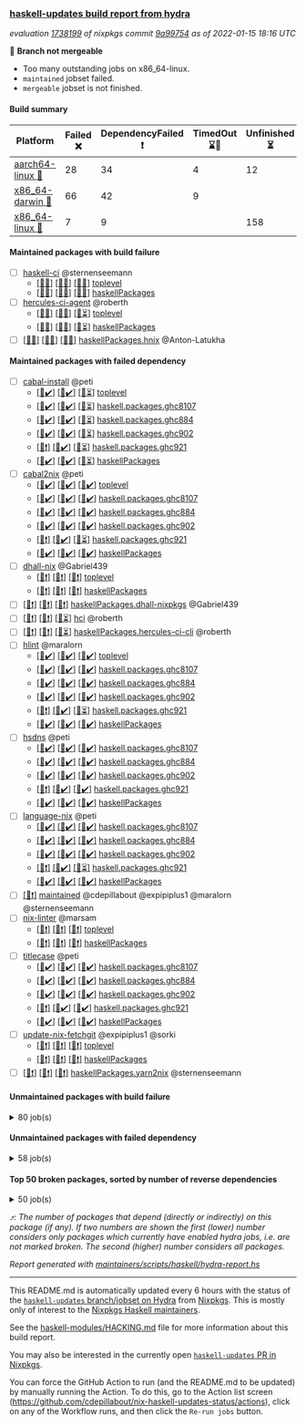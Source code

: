 ### [haskell-updates build report from hydra](https://hydra.nixos.org/jobset/nixpkgs/haskell-updates)
*evaluation [1738199](https://hydra.nixos.org/eval/1738199) of nixpkgs commit [9a99754](https://github.com/NixOS/nixpkgs/commits/9a99754c20aa47ac3d744934c96d16616d4eb14e) as of 2022-01-15 18:16 UTC*

:red_circle: **Branch not mergeable**
  * Too many outstanding jobs on x86_64-linux.
  * `maintained` jobset failed.
  * `mergeable` jobset is not finished.

#### Build summary

 | Platform | Failed :x: | DependencyFailed :heavy_exclamation_mark: | TimedOut :hourglass::no_entry_sign: | Unfinished :hourglass_flowing_sand: | Success :heavy_check_mark: | 
 | --- | --- | --- | --- | --- | --- | 
 | [aarch64-linux :iphone:](https://hydra.nixos.org/eval/1738199?filter=.aarch64-linux) | 28 | 34 | 4 | 12 | 7121 | 
 | [x86_64-darwin :apple:](https://hydra.nixos.org/eval/1738199?filter=.x86_64-darwin) | 66 | 42 | 9 |  | 7014 | 
 | [x86_64-linux :penguin:](https://hydra.nixos.org/eval/1738199?filter=.x86_64-linux) | 7 | 9 |  | 158 | 7059 | 
#### Maintained packages with build failure
- [ ] [haskell-ci](https://hydra.nixos.org/eval/1738199?filter=haskell-ci) @sternenseemann
  - [[:iphone::x:]](https://hydra.nixos.org/build/163744614) [[:apple::x:]](https://hydra.nixos.org/build/163745024) [[:penguin::x:]](https://hydra.nixos.org/build/163744720) [toplevel](https://hydra.nixos.org/eval/1738199?filter=haskell-ci)
  - [[:iphone::x:]](https://hydra.nixos.org/build/163744581) [[:apple::x:]](https://hydra.nixos.org/build/163745192) [[:penguin::x:]](https://hydra.nixos.org/build/163745050) [haskellPackages](https://hydra.nixos.org/eval/1738199?filter=haskellPackages.haskell-ci)
- [ ] [hercules-ci-agent](https://hydra.nixos.org/eval/1738199?filter=hercules-ci-agent) @roberth
  - [[:iphone::x:]](https://hydra.nixos.org/build/164539188) [[:apple::x:]](https://hydra.nixos.org/build/164539014) [[:penguin::hourglass_flowing_sand:]](https://hydra.nixos.org/build/164538920) [toplevel](https://hydra.nixos.org/eval/1738199?filter=hercules-ci-agent)
  - [[:iphone::x:]](https://hydra.nixos.org/build/164538896) [[:apple::x:]](https://hydra.nixos.org/build/164538915) [[:penguin::hourglass_flowing_sand:]](https://hydra.nixos.org/build/164538991) [haskellPackages](https://hydra.nixos.org/eval/1738199?filter=haskellPackages.hercules-ci-agent)
- [ ] [[:iphone::x:]](https://hydra.nixos.org/build/163745012) [[:apple::x:]](https://hydra.nixos.org/build/163744913) [[:penguin::x:]](https://hydra.nixos.org/build/163744619) [haskellPackages.hnix](https://hydra.nixos.org/eval/1738199?filter=haskellPackages.hnix) @Anton-Latukha
#### Maintained packages with failed dependency
- [ ] [cabal-install](https://hydra.nixos.org/eval/1738199?filter=cabal-install) @peti
  - [[:iphone::heavy_check_mark:]](https://hydra.nixos.org/build/164539033) [[:apple::heavy_check_mark:]](https://hydra.nixos.org/build/164538887) [[:penguin::hourglass_flowing_sand:]](https://hydra.nixos.org/build/164538895) [toplevel](https://hydra.nixos.org/eval/1738199?filter=cabal-install)
  - [[:iphone::heavy_check_mark:]](https://hydra.nixos.org/build/164538930) [[:apple::heavy_check_mark:]](https://hydra.nixos.org/build/164538875) [[:penguin::hourglass_flowing_sand:]](https://hydra.nixos.org/build/164539071) [haskell.packages.ghc8107](https://hydra.nixos.org/eval/1738199?filter=haskell.packages.ghc8107.cabal-install)
  - [[:iphone::heavy_check_mark:]](https://hydra.nixos.org/build/164539086) [[:apple::heavy_check_mark:]](https://hydra.nixos.org/build/164539013) [[:penguin::hourglass_flowing_sand:]](https://hydra.nixos.org/build/164539184) [haskell.packages.ghc884](https://hydra.nixos.org/eval/1738199?filter=haskell.packages.ghc884.cabal-install)
  - [[:iphone::heavy_check_mark:]](https://hydra.nixos.org/build/164539133) [[:apple::heavy_check_mark:]](https://hydra.nixos.org/build/164538891) [[:penguin::hourglass_flowing_sand:]](https://hydra.nixos.org/build/164539104) [haskell.packages.ghc902](https://hydra.nixos.org/eval/1738199?filter=haskell.packages.ghc902.cabal-install)
  - [[:iphone::heavy_exclamation_mark:]](https://hydra.nixos.org/build/164538999) [[:apple::heavy_check_mark:]](https://hydra.nixos.org/build/164539125) [[:penguin::hourglass_flowing_sand:]](https://hydra.nixos.org/build/164539030) [haskell.packages.ghc921](https://hydra.nixos.org/eval/1738199?filter=haskell.packages.ghc921.cabal-install)
  - [[:iphone::heavy_check_mark:]](https://hydra.nixos.org/build/164539168) [[:apple::heavy_check_mark:]](https://hydra.nixos.org/build/164538897) [[:penguin::hourglass_flowing_sand:]](https://hydra.nixos.org/build/164539081) [haskellPackages](https://hydra.nixos.org/eval/1738199?filter=haskellPackages.cabal-install)
- [ ] [cabal2nix](https://hydra.nixos.org/eval/1738199?filter=cabal2nix) @peti
  - [[:iphone::heavy_check_mark:]](https://hydra.nixos.org/build/164453551) [[:apple::heavy_check_mark:]](https://hydra.nixos.org/build/164214275) [[:penguin::heavy_check_mark:]](https://hydra.nixos.org/build/164453522) [toplevel](https://hydra.nixos.org/eval/1738199?filter=cabal2nix)
  - [[:iphone::heavy_check_mark:]](https://hydra.nixos.org/build/163597272) [[:apple::heavy_check_mark:]](https://hydra.nixos.org/build/163591387) [[:penguin::heavy_check_mark:]](https://hydra.nixos.org/build/163611253) [haskell.packages.ghc8107](https://hydra.nixos.org/eval/1738199?filter=haskell.packages.ghc8107.cabal2nix)
  - [[:iphone::heavy_check_mark:]](https://hydra.nixos.org/build/163604484) [[:apple::heavy_check_mark:]](https://hydra.nixos.org/build/163601521) [[:penguin::heavy_check_mark:]](https://hydra.nixos.org/build/163603433) [haskell.packages.ghc884](https://hydra.nixos.org/eval/1738199?filter=haskell.packages.ghc884.cabal2nix)
  - [[:iphone::heavy_check_mark:]](https://hydra.nixos.org/build/163597489) [[:apple::heavy_check_mark:]](https://hydra.nixos.org/build/163611108) [[:penguin::heavy_check_mark:]](https://hydra.nixos.org/build/163602292) [haskell.packages.ghc902](https://hydra.nixos.org/eval/1738199?filter=haskell.packages.ghc902.cabal2nix)
  - [[:iphone::heavy_exclamation_mark:]](https://hydra.nixos.org/build/164538845) [[:apple::heavy_check_mark:]](https://hydra.nixos.org/build/164538843) [[:penguin::hourglass_flowing_sand:]](https://hydra.nixos.org/build/164538841) [haskell.packages.ghc921](https://hydra.nixos.org/eval/1738199?filter=haskell.packages.ghc921.cabal2nix)
  - [[:iphone::heavy_check_mark:]](https://hydra.nixos.org/build/163608629) [[:apple::heavy_check_mark:]](https://hydra.nixos.org/build/163608774) [[:penguin::heavy_check_mark:]](https://hydra.nixos.org/build/163604679) [haskellPackages](https://hydra.nixos.org/eval/1738199?filter=haskellPackages.cabal2nix)
- [ ] [dhall-nix](https://hydra.nixos.org/eval/1738199?filter=dhall-nix) @Gabriel439
  - [[:iphone::heavy_exclamation_mark:]](https://hydra.nixos.org/build/163745091) [[:apple::heavy_exclamation_mark:]](https://hydra.nixos.org/build/163745104) [[:penguin::heavy_exclamation_mark:]](https://hydra.nixos.org/build/163744536) [toplevel](https://hydra.nixos.org/eval/1738199?filter=dhall-nix)
  - [[:iphone::heavy_exclamation_mark:]](https://hydra.nixos.org/build/163744576) [[:apple::heavy_exclamation_mark:]](https://hydra.nixos.org/build/163744678) [[:penguin::heavy_exclamation_mark:]](https://hydra.nixos.org/build/163744415) [haskellPackages](https://hydra.nixos.org/eval/1738199?filter=haskellPackages.dhall-nix)
- [ ] [[:iphone::heavy_exclamation_mark:]](https://hydra.nixos.org/build/164538889) [[:apple::heavy_exclamation_mark:]](https://hydra.nixos.org/build/163744856) [[:penguin::heavy_exclamation_mark:]](https://hydra.nixos.org/build/164539075) [haskellPackages.dhall-nixpkgs](https://hydra.nixos.org/eval/1738199?filter=haskellPackages.dhall-nixpkgs) @Gabriel439
- [ ] [[:iphone::heavy_exclamation_mark:]](https://hydra.nixos.org/build/164538987) [[:apple::heavy_exclamation_mark:]](https://hydra.nixos.org/build/164539034) [[:penguin::hourglass_flowing_sand:]](https://hydra.nixos.org/build/164539026) [hci](https://hydra.nixos.org/eval/1738199?filter=hci) @roberth
- [ ] [[:iphone::heavy_exclamation_mark:]](https://hydra.nixos.org/build/164538851) [[:apple::heavy_exclamation_mark:]](https://hydra.nixos.org/build/164539038) [[:penguin::hourglass_flowing_sand:]](https://hydra.nixos.org/build/164539099) [haskellPackages.hercules-ci-cli](https://hydra.nixos.org/eval/1738199?filter=haskellPackages.hercules-ci-cli) @roberth
- [ ] [hlint](https://hydra.nixos.org/eval/1738199?filter=hlint) @maralorn
  - [[:iphone::heavy_check_mark:]](https://hydra.nixos.org/build/163609575) [[:apple::heavy_check_mark:]](https://hydra.nixos.org/build/163598278) [[:penguin::heavy_check_mark:]](https://hydra.nixos.org/build/163610406) [toplevel](https://hydra.nixos.org/eval/1738199?filter=hlint)
  - [[:iphone::heavy_check_mark:]](https://hydra.nixos.org/build/163601894) [[:apple::heavy_check_mark:]](https://hydra.nixos.org/build/163611650) [[:penguin::heavy_check_mark:]](https://hydra.nixos.org/build/163592382) [haskell.packages.ghc8107](https://hydra.nixos.org/eval/1738199?filter=haskell.packages.ghc8107.hlint)
  - [[:iphone::heavy_check_mark:]](https://hydra.nixos.org/build/163592070) [[:apple::heavy_check_mark:]](https://hydra.nixos.org/build/163602919) [[:penguin::heavy_check_mark:]](https://hydra.nixos.org/build/163594627) [haskell.packages.ghc884](https://hydra.nixos.org/eval/1738199?filter=haskell.packages.ghc884.hlint)
  - [[:iphone::heavy_check_mark:]](https://hydra.nixos.org/build/163608879) [[:apple::heavy_check_mark:]](https://hydra.nixos.org/build/163601630) [[:penguin::heavy_check_mark:]](https://hydra.nixos.org/build/163600678) [haskell.packages.ghc902](https://hydra.nixos.org/eval/1738199?filter=haskell.packages.ghc902.hlint)
  - [[:iphone::heavy_exclamation_mark:]](https://hydra.nixos.org/build/164538838) [[:apple::heavy_check_mark:]](https://hydra.nixos.org/build/164538846) [[:penguin::hourglass_flowing_sand:]](https://hydra.nixos.org/build/164538840) [haskell.packages.ghc921](https://hydra.nixos.org/eval/1738199?filter=haskell.packages.ghc921.hlint)
  - [[:iphone::heavy_check_mark:]](https://hydra.nixos.org/build/163610780) [[:apple::heavy_check_mark:]](https://hydra.nixos.org/build/163605141) [[:penguin::heavy_check_mark:]](https://hydra.nixos.org/build/163608752) [haskellPackages](https://hydra.nixos.org/eval/1738199?filter=haskellPackages.hlint)
- [ ] [hsdns](https://hydra.nixos.org/eval/1738199?filter=hsdns) @peti
  - [[:iphone::heavy_check_mark:]](https://hydra.nixos.org/build/163598299) [[:apple::heavy_check_mark:]](https://hydra.nixos.org/build/163593462) [[:penguin::heavy_check_mark:]](https://hydra.nixos.org/build/163597083) [haskell.packages.ghc8107](https://hydra.nixos.org/eval/1738199?filter=haskell.packages.ghc8107.hsdns)
  - [[:iphone::heavy_check_mark:]](https://hydra.nixos.org/build/163606362) [[:apple::heavy_check_mark:]](https://hydra.nixos.org/build/163599425) [[:penguin::heavy_check_mark:]](https://hydra.nixos.org/build/163594078) [haskell.packages.ghc884](https://hydra.nixos.org/eval/1738199?filter=haskell.packages.ghc884.hsdns)
  - [[:iphone::heavy_check_mark:]](https://hydra.nixos.org/build/163603200) [[:apple::heavy_check_mark:]](https://hydra.nixos.org/build/163610922) [[:penguin::heavy_check_mark:]](https://hydra.nixos.org/build/163609631) [haskell.packages.ghc902](https://hydra.nixos.org/eval/1738199?filter=haskell.packages.ghc902.hsdns)
  - [[:iphone::heavy_exclamation_mark:]](https://hydra.nixos.org/build/163594191) [[:apple::heavy_check_mark:]](https://hydra.nixos.org/build/163608079) [[:penguin::heavy_check_mark:]](https://hydra.nixos.org/build/163600158) [haskell.packages.ghc921](https://hydra.nixos.org/eval/1738199?filter=haskell.packages.ghc921.hsdns)
  - [[:iphone::heavy_check_mark:]](https://hydra.nixos.org/build/163595651) [[:apple::heavy_check_mark:]](https://hydra.nixos.org/build/163603397) [[:penguin::heavy_check_mark:]](https://hydra.nixos.org/build/163608482) [haskellPackages](https://hydra.nixos.org/eval/1738199?filter=haskellPackages.hsdns)
- [ ] [language-nix](https://hydra.nixos.org/eval/1738199?filter=language-nix) @peti
  - [[:iphone::heavy_check_mark:]](https://hydra.nixos.org/build/163590721) [[:apple::heavy_check_mark:]](https://hydra.nixos.org/build/163609266) [[:penguin::heavy_check_mark:]](https://hydra.nixos.org/build/163609520) [haskell.packages.ghc8107](https://hydra.nixos.org/eval/1738199?filter=haskell.packages.ghc8107.language-nix)
  - [[:iphone::heavy_check_mark:]](https://hydra.nixos.org/build/163594370) [[:apple::heavy_check_mark:]](https://hydra.nixos.org/build/163611492) [[:penguin::heavy_check_mark:]](https://hydra.nixos.org/build/163608247) [haskell.packages.ghc884](https://hydra.nixos.org/eval/1738199?filter=haskell.packages.ghc884.language-nix)
  - [[:iphone::heavy_check_mark:]](https://hydra.nixos.org/build/163607274) [[:apple::heavy_check_mark:]](https://hydra.nixos.org/build/163609567) [[:penguin::heavy_check_mark:]](https://hydra.nixos.org/build/163592768) [haskell.packages.ghc902](https://hydra.nixos.org/eval/1738199?filter=haskell.packages.ghc902.language-nix)
  - [[:iphone::heavy_exclamation_mark:]](https://hydra.nixos.org/build/164538827) [[:apple::heavy_check_mark:]](https://hydra.nixos.org/build/164538819) [[:penguin::hourglass_flowing_sand:]](https://hydra.nixos.org/build/164538821) [haskell.packages.ghc921](https://hydra.nixos.org/eval/1738199?filter=haskell.packages.ghc921.language-nix)
  - [[:iphone::heavy_check_mark:]](https://hydra.nixos.org/build/163601912) [[:apple::heavy_check_mark:]](https://hydra.nixos.org/build/163592566) [[:penguin::heavy_check_mark:]](https://hydra.nixos.org/build/163604792) [haskellPackages](https://hydra.nixos.org/eval/1738199?filter=haskellPackages.language-nix)
- [ ] [[:penguin::heavy_exclamation_mark:]](https://hydra.nixos.org/build/164539053) [maintained](https://hydra.nixos.org/eval/1738199?filter=maintained) @cdepillabout @expipiplus1 @maralorn @sternenseemann
- [ ] [nix-linter](https://hydra.nixos.org/eval/1738199?filter=nix-linter) @marsam
  - [[:iphone::heavy_exclamation_mark:]](https://hydra.nixos.org/build/163744801) [[:apple::heavy_exclamation_mark:]](https://hydra.nixos.org/build/163744770) [[:penguin::heavy_exclamation_mark:]](https://hydra.nixos.org/build/163744608) [toplevel](https://hydra.nixos.org/eval/1738199?filter=nix-linter)
  - [[:iphone::heavy_exclamation_mark:]](https://hydra.nixos.org/build/163744719) [[:apple::heavy_exclamation_mark:]](https://hydra.nixos.org/build/163744895) [[:penguin::heavy_exclamation_mark:]](https://hydra.nixos.org/build/163744590) [haskellPackages](https://hydra.nixos.org/eval/1738199?filter=haskellPackages.nix-linter)
- [ ] [titlecase](https://hydra.nixos.org/eval/1738199?filter=titlecase) @peti
  - [[:iphone::heavy_check_mark:]](https://hydra.nixos.org/build/163603558) [[:apple::heavy_check_mark:]](https://hydra.nixos.org/build/163610959) [[:penguin::heavy_check_mark:]](https://hydra.nixos.org/build/163611365) [haskell.packages.ghc8107](https://hydra.nixos.org/eval/1738199?filter=haskell.packages.ghc8107.titlecase)
  - [[:iphone::heavy_check_mark:]](https://hydra.nixos.org/build/163593759) [[:apple::heavy_check_mark:]](https://hydra.nixos.org/build/163605317) [[:penguin::heavy_check_mark:]](https://hydra.nixos.org/build/163605764) [haskell.packages.ghc884](https://hydra.nixos.org/eval/1738199?filter=haskell.packages.ghc884.titlecase)
  - [[:iphone::heavy_check_mark:]](https://hydra.nixos.org/build/163605202) [[:apple::heavy_check_mark:]](https://hydra.nixos.org/build/163591651) [[:penguin::heavy_check_mark:]](https://hydra.nixos.org/build/163609862) [haskell.packages.ghc902](https://hydra.nixos.org/eval/1738199?filter=haskell.packages.ghc902.titlecase)
  - [[:iphone::heavy_exclamation_mark:]](https://hydra.nixos.org/build/163609780) [[:apple::heavy_check_mark:]](https://hydra.nixos.org/build/163599542) [[:penguin::heavy_check_mark:]](https://hydra.nixos.org/build/163606707) [haskell.packages.ghc921](https://hydra.nixos.org/eval/1738199?filter=haskell.packages.ghc921.titlecase)
  - [[:iphone::heavy_check_mark:]](https://hydra.nixos.org/build/163609027) [[:apple::heavy_check_mark:]](https://hydra.nixos.org/build/163592902) [[:penguin::heavy_check_mark:]](https://hydra.nixos.org/build/163604853) [haskellPackages](https://hydra.nixos.org/eval/1738199?filter=haskellPackages.titlecase)
- [ ] [update-nix-fetchgit](https://hydra.nixos.org/eval/1738199?filter=update-nix-fetchgit) @expipiplus1 @sorki
  - [[:iphone::heavy_exclamation_mark:]](https://hydra.nixos.org/build/164453417) [[:apple::heavy_exclamation_mark:]](https://hydra.nixos.org/build/163744945) [[:penguin::heavy_exclamation_mark:]](https://hydra.nixos.org/build/164453780) [toplevel](https://hydra.nixos.org/eval/1738199?filter=update-nix-fetchgit)
  - [[:iphone::heavy_exclamation_mark:]](https://hydra.nixos.org/build/164453419) [[:apple::heavy_exclamation_mark:]](https://hydra.nixos.org/build/163744884) [[:penguin::heavy_exclamation_mark:]](https://hydra.nixos.org/build/164453422) [haskellPackages](https://hydra.nixos.org/eval/1738199?filter=haskellPackages.update-nix-fetchgit)
- [ ] [[:iphone::heavy_exclamation_mark:]](https://hydra.nixos.org/build/163744429) [[:apple::heavy_exclamation_mark:]](https://hydra.nixos.org/build/163744908) [[:penguin::heavy_exclamation_mark:]](https://hydra.nixos.org/build/163744558) [haskellPackages.yarn2nix](https://hydra.nixos.org/eval/1738199?filter=haskellPackages.yarn2nix) @sternenseemann
#### Unmaintained packages with build failure
<details><summary>80 job(s) </summary>

- [ ] [[:iphone::heavy_check_mark:]](https://hydra.nixos.org/build/163602909) [[:apple::x:]](https://hydra.nixos.org/build/163593731) [[:penguin::heavy_check_mark:]](https://hydra.nixos.org/build/163595162) [haskellPackages.di-core](https://hydra.nixos.org/eval/1738199?filter=haskellPackages.di-core)  :arrow_heading_up: 7 | 11
- [ ] [[:iphone::heavy_check_mark:]](https://hydra.nixos.org/build/163594891) [[:apple::x:]](https://hydra.nixos.org/build/163597672) [[:penguin::heavy_check_mark:]](https://hydra.nixos.org/build/163598563) [haskellPackages.thyme](https://hydra.nixos.org/eval/1738199?filter=haskellPackages.thyme)  :arrow_heading_up: 6 | 15
- [ ] [[:iphone::heavy_check_mark:]](https://hydra.nixos.org/build/163608679) [[:apple::x:]](https://hydra.nixos.org/build/163595310) [[:penguin::heavy_check_mark:]](https://hydra.nixos.org/build/163610043) [haskellPackages.nri-prelude](https://hydra.nixos.org/eval/1738199?filter=haskellPackages.nri-prelude)  :arrow_heading_up: 5 | 7
- [ ] [[:iphone::heavy_check_mark:]](https://hydra.nixos.org/build/164539137) [[:apple::x:]](https://hydra.nixos.org/build/163607032) [[:penguin::hourglass_flowing_sand:]](https://hydra.nixos.org/build/164539124) [haskellPackages.exinst](https://hydra.nixos.org/eval/1738199?filter=haskellPackages.exinst)  :arrow_heading_up: 4 | 6
- [ ] [[:iphone::x:]](https://hydra.nixos.org/build/163609441) [[:apple::x:]](https://hydra.nixos.org/build/163607846) [[:penguin::heavy_check_mark:]](https://hydra.nixos.org/build/163607078) [haskellPackages.ptr-poker](https://hydra.nixos.org/eval/1738199?filter=haskellPackages.ptr-poker)  :arrow_heading_up: 3 | 4
- [ ] [[:iphone::x:]](https://hydra.nixos.org/build/163607420) [[:apple::heavy_check_mark:]](https://hydra.nixos.org/build/163599554) [[:penguin::heavy_check_mark:]](https://hydra.nixos.org/build/163611279) [haskellPackages.twitter-types](https://hydra.nixos.org/eval/1738199?filter=haskellPackages.twitter-types)  :arrow_heading_up: 2 | 4
- [ ] [[:iphone::x:]](https://hydra.nixos.org/build/163744771) [[:apple::x:]](https://hydra.nixos.org/build/163744634) [[:penguin::x:]](https://hydra.nixos.org/build/163744601) [haskellPackages.captcha-core](https://hydra.nixos.org/eval/1738199?filter=haskellPackages.captcha-core)  :arrow_heading_up: 2 | 2
- [ ] [[:iphone::x:]](https://hydra.nixos.org/build/163606438) [[:apple::heavy_check_mark:]](https://hydra.nixos.org/build/163606697) [[:penguin::heavy_check_mark:]](https://hydra.nixos.org/build/163611167) [haskellPackages.long-double](https://hydra.nixos.org/eval/1738199?filter=haskellPackages.long-double)  :arrow_heading_up: 2 | 2
- [ ] [[:iphone::x:]](https://hydra.nixos.org/build/163591938) [[:apple::heavy_check_mark:]](https://hydra.nixos.org/build/163601510) [[:penguin::heavy_check_mark:]](https://hydra.nixos.org/build/163598995) [haskellPackages.OrderedBits](https://hydra.nixos.org/eval/1738199?filter=haskellPackages.OrderedBits)  :arrow_heading_up: 1 | 36
- [ ] [[:iphone::heavy_check_mark:]](https://hydra.nixos.org/build/163611639) [[:apple::x:]](https://hydra.nixos.org/build/163594092) [[:penguin::heavy_check_mark:]](https://hydra.nixos.org/build/163592793) [haskellPackages.free-vector-spaces](https://hydra.nixos.org/eval/1738199?filter=haskellPackages.free-vector-spaces)  :arrow_heading_up: 1 | 7
- [ ] [[:iphone::x:]](https://hydra.nixos.org/build/163600723) [[:apple::heavy_check_mark:]](https://hydra.nixos.org/build/163608377) [[:penguin::heavy_check_mark:]](https://hydra.nixos.org/build/163594156) [haskellPackages.quic](https://hydra.nixos.org/eval/1738199?filter=haskellPackages.quic)  :arrow_heading_up: 1 | 2
- [ ] [[:iphone::x:]](https://hydra.nixos.org/build/163597825) [[:apple::x:]](https://hydra.nixos.org/build/163601032) [[:penguin::heavy_check_mark:]](https://hydra.nixos.org/build/163590812) [haskellPackages.easytensor](https://hydra.nixos.org/eval/1738199?filter=haskellPackages.easytensor)  :arrow_heading_up: 1 | 1
- [ ] [[:iphone::heavy_check_mark:]](https://hydra.nixos.org/build/164453658) [[:apple::x:]](https://hydra.nixos.org/build/163596155) [[:penguin::heavy_check_mark:]](https://hydra.nixos.org/build/164453784) [haskellPackages.gi-gdkx11](https://hydra.nixos.org/eval/1738199?filter=haskellPackages.gi-gdkx11)  :arrow_heading_up: 1 | 1
- [ ] [[:iphone::heavy_check_mark:]](https://hydra.nixos.org/build/163605853) [[:apple::x:]](https://hydra.nixos.org/build/163611103) [[:penguin::heavy_check_mark:]](https://hydra.nixos.org/build/163610781) [haskellPackages.keep-alive](https://hydra.nixos.org/eval/1738199?filter=haskellPackages.keep-alive)  :arrow_heading_up: 1 | 1
- [ ] [[:iphone::heavy_check_mark:]](https://hydra.nixos.org/build/163595232) [[:apple::x:]](https://hydra.nixos.org/build/163595695) [[:penguin::heavy_check_mark:]](https://hydra.nixos.org/build/163606208) [haskellPackages.loc](https://hydra.nixos.org/eval/1738199?filter=haskellPackages.loc)  :arrow_heading_up: 1 | 1
- [ ] [[:iphone::x:]](https://hydra.nixos.org/build/163612271) [[:apple::heavy_check_mark:]](https://hydra.nixos.org/build/163608437) [[:penguin::heavy_check_mark:]](https://hydra.nixos.org/build/163592805) [haskellPackages.nlopt-haskell](https://hydra.nixos.org/eval/1738199?filter=haskellPackages.nlopt-haskell)  :arrow_heading_up: 1 | 1
- [ ] [[:iphone::heavy_check_mark:]](https://hydra.nixos.org/build/163605243) [[:apple::x:]](https://hydra.nixos.org/build/163591538) [[:penguin::heavy_check_mark:]](https://hydra.nixos.org/build/163600859) [haskellPackages.opencv](https://hydra.nixos.org/eval/1738199?filter=haskellPackages.opencv)  :arrow_heading_up: 1 | 1
- [ ] [[:iphone::heavy_check_mark:]](https://hydra.nixos.org/build/163745111) [[:apple::x:]](https://hydra.nixos.org/build/163745238) [[:penguin::heavy_check_mark:]](https://hydra.nixos.org/build/163744503) [haskellPackages.sequence-formats](https://hydra.nixos.org/eval/1738199?filter=haskellPackages.sequence-formats)  :arrow_heading_up: 1 | 1
- [ ] [[:iphone::x:]](https://hydra.nixos.org/build/163605312) [[:apple::heavy_check_mark:]](https://hydra.nixos.org/build/163601951) [[:penguin::heavy_check_mark:]](https://hydra.nixos.org/build/163605994) [haskellPackages.stm-queue](https://hydra.nixos.org/eval/1738199?filter=haskellPackages.stm-queue)  :arrow_heading_up: 1 | 1
- [ ] [[:iphone::x:]](https://hydra.nixos.org/build/163602341) [[:apple::heavy_check_mark:]](https://hydra.nixos.org/build/163592772) [[:penguin::heavy_check_mark:]](https://hydra.nixos.org/build/163600619) [haskellPackages.unicode-properties](https://hydra.nixos.org/eval/1738199?filter=haskellPackages.unicode-properties)  :arrow_heading_up: 1 | 1
- [ ] [[:iphone::x:]](https://hydra.nixos.org/build/163598037) [[:apple::heavy_check_mark:]](https://hydra.nixos.org/build/163601870) [[:penguin::heavy_check_mark:]](https://hydra.nixos.org/build/163599183) [haskellPackages.accelerate-llvm](https://hydra.nixos.org/eval/1738199?filter=haskellPackages.accelerate-llvm)  :arrow_heading_up: 0 | 8
- [ ] [[:iphone::x:]](https://hydra.nixos.org/build/163593105) [[:apple::heavy_check_mark:]](https://hydra.nixos.org/build/163609414) [[:penguin::heavy_check_mark:]](https://hydra.nixos.org/build/163602769) [haskellPackages.freetype2](https://hydra.nixos.org/eval/1738199?filter=haskellPackages.freetype2)  :arrow_heading_up: 0 | 7
- [ ] [[:iphone::heavy_check_mark:]](https://hydra.nixos.org/build/163610748) [[:apple::x:]](https://hydra.nixos.org/build/163609063) [[:penguin::heavy_check_mark:]](https://hydra.nixos.org/build/163597417) [haskellPackages.pipes-zlib](https://hydra.nixos.org/eval/1738199?filter=haskellPackages.pipes-zlib)  :arrow_heading_up: 0 | 5
- [ ] [[:iphone::heavy_check_mark:]](https://hydra.nixos.org/build/163604730) [[:apple::x:]](https://hydra.nixos.org/build/163591596) [[:penguin::heavy_check_mark:]](https://hydra.nixos.org/build/163601566) [haskellPackages.hmidi](https://hydra.nixos.org/eval/1738199?filter=haskellPackages.hmidi)  :arrow_heading_up: 0 | 4
- [ ] [[:iphone::heavy_check_mark:]](https://hydra.nixos.org/build/163609126) [[:apple::x:]](https://hydra.nixos.org/build/163601664) [[:penguin::heavy_check_mark:]](https://hydra.nixos.org/build/163596097) [haskellPackages.zip](https://hydra.nixos.org/eval/1738199?filter=haskellPackages.zip)  :arrow_heading_up: 0 | 4
- [ ] [[:iphone::x:]](https://hydra.nixos.org/build/163745045) [[:apple::x:]](https://hydra.nixos.org/build/163744549) [[:penguin::x:]](https://hydra.nixos.org/build/163745049) [haskellPackages.Shpadoinkle-backend-static](https://hydra.nixos.org/eval/1738199?filter=haskellPackages.Shpadoinkle-backend-static)  :arrow_heading_up: 0 | 3
- [ ] [[:iphone::x:]](https://hydra.nixos.org/build/163744691) [[:apple::x:]](https://hydra.nixos.org/build/163744526) [[:penguin::x:]](https://hydra.nixos.org/build/163745210) [haskellPackages.Shpadoinkle-html](https://hydra.nixos.org/eval/1738199?filter=haskellPackages.Shpadoinkle-html)  :arrow_heading_up: 0 | 3
- [ ] [[:iphone::heavy_check_mark:]](https://hydra.nixos.org/build/163600052) [[:apple::x:]](https://hydra.nixos.org/build/163605048) [[:penguin::heavy_check_mark:]](https://hydra.nixos.org/build/163593918) [haskellPackages.caster](https://hydra.nixos.org/eval/1738199?filter=haskellPackages.caster)  :arrow_heading_up: 0 | 2
- [ ] [[:iphone::heavy_check_mark:]](https://hydra.nixos.org/build/163607902) [[:apple::x:]](https://hydra.nixos.org/build/163610720) [[:penguin::heavy_check_mark:]](https://hydra.nixos.org/build/163594875) [haskellPackages.posix-socket](https://hydra.nixos.org/eval/1738199?filter=haskellPackages.posix-socket)  :arrow_heading_up: 0 | 2
- [ ] [[:iphone::heavy_check_mark:]](https://hydra.nixos.org/build/163601275) [[:apple::x:]](https://hydra.nixos.org/build/163597993) [[:penguin::heavy_check_mark:]](https://hydra.nixos.org/build/163610805) [haskellPackages.hamid](https://hydra.nixos.org/eval/1738199?filter=haskellPackages.hamid)  :arrow_heading_up: 0 | 1
- [ ] [[:iphone::heavy_check_mark:]](https://hydra.nixos.org/build/163591202) [[:apple::x:]](https://hydra.nixos.org/build/163594989) [[:penguin::heavy_check_mark:]](https://hydra.nixos.org/build/163600017) [haskellPackages.hmatrix-morpheus](https://hydra.nixos.org/eval/1738199?filter=haskellPackages.hmatrix-morpheus)  :arrow_heading_up: 0 | 1
- [ ] [[:iphone::heavy_check_mark:]](https://hydra.nixos.org/build/163597611) [[:apple::x:]](https://hydra.nixos.org/build/163592124) [[:penguin::heavy_check_mark:]](https://hydra.nixos.org/build/163591085) [haskellPackages.huckleberry](https://hydra.nixos.org/eval/1738199?filter=haskellPackages.huckleberry)  :arrow_heading_up: 0 | 1
- [ ] [[:iphone::heavy_check_mark:]](https://hydra.nixos.org/build/164453682) [[:apple::x:]](https://hydra.nixos.org/build/163601268) [[:penguin::heavy_check_mark:]](https://hydra.nixos.org/build/164453475) [haskellPackages.openal-ffi](https://hydra.nixos.org/eval/1738199?filter=haskellPackages.openal-ffi)  :arrow_heading_up: 0 | 1
- [ ] [[:iphone::x:]](https://hydra.nixos.org/build/163608470) [[:apple::heavy_check_mark:]](https://hydra.nixos.org/build/163608295) [[:penguin::heavy_check_mark:]](https://hydra.nixos.org/build/163591677) [haskellPackages.picosat](https://hydra.nixos.org/eval/1738199?filter=haskellPackages.picosat)  :arrow_heading_up: 0 | 1
- [ ] [[:iphone::heavy_check_mark:]](https://hydra.nixos.org/build/163603685) [[:apple::x:]](https://hydra.nixos.org/build/163604347) [[:penguin::heavy_check_mark:]](https://hydra.nixos.org/build/163612387) [haskellPackages.select](https://hydra.nixos.org/eval/1738199?filter=haskellPackages.select)  :arrow_heading_up: 0 | 1
- [ ] [[:iphone::heavy_check_mark:]](https://hydra.nixos.org/build/163612080) [[:apple::x:]](https://hydra.nixos.org/build/163605847) [[:penguin::heavy_check_mark:]](https://hydra.nixos.org/build/163597087) [haskellPackages.sysinfo](https://hydra.nixos.org/eval/1738199?filter=haskellPackages.sysinfo)  :arrow_heading_up: 0 | 1
- [ ] [[:iphone::heavy_check_mark:]](https://hydra.nixos.org/build/163597252) [[:apple::x:]](https://hydra.nixos.org/build/163611368) [[:penguin::heavy_check_mark:]](https://hydra.nixos.org/build/163610804) [haskellPackages.FractalArt](https://hydra.nixos.org/eval/1738199?filter=haskellPackages.FractalArt) 
- [ ] [[:iphone::x:]](https://hydra.nixos.org/build/163605782) [[:apple::heavy_check_mark:]](https://hydra.nixos.org/build/163590814) [[:penguin::heavy_check_mark:]](https://hydra.nixos.org/build/163609608) [haskellPackages.HsASA](https://hydra.nixos.org/eval/1738199?filter=haskellPackages.HsASA) 
- [ ] [[:iphone::x:]](https://hydra.nixos.org/build/164538918) [[:apple::x:]](https://hydra.nixos.org/build/164538975) [[:penguin::hourglass_flowing_sand:]](https://hydra.nixos.org/build/164539197) [haskellPackages.broadcast-chan-tests](https://hydra.nixos.org/eval/1738199?filter=haskellPackages.broadcast-chan-tests) 
- [ ] [[:iphone::heavy_check_mark:]](https://hydra.nixos.org/build/163610256) [[:apple::x:]](https://hydra.nixos.org/build/163601720) [[:penguin::heavy_check_mark:]](https://hydra.nixos.org/build/163591510) [haskellPackages.chiphunk](https://hydra.nixos.org/eval/1738199?filter=haskellPackages.chiphunk) 
- [ ] [[:iphone::heavy_check_mark:]](https://hydra.nixos.org/build/163603618) [[:apple::x:]](https://hydra.nixos.org/build/163612299) [[:penguin::heavy_check_mark:]](https://hydra.nixos.org/build/163598565) [haskellPackages.discount](https://hydra.nixos.org/eval/1738199?filter=haskellPackages.discount) 
- [ ] [[:iphone::heavy_check_mark:]](https://hydra.nixos.org/build/163604321) [[:apple::x:]](https://hydra.nixos.org/build/163600324) [[:penguin::heavy_check_mark:]](https://hydra.nixos.org/build/163595948) [haskellPackages.diskhash](https://hydra.nixos.org/eval/1738199?filter=haskellPackages.diskhash) 
- [ ] [[:iphone::heavy_check_mark:]](https://hydra.nixos.org/build/163606690) [[:apple::x:]](https://hydra.nixos.org/build/163607960) [[:penguin::heavy_check_mark:]](https://hydra.nixos.org/build/163596661) [haskellPackages.epub-tools](https://hydra.nixos.org/eval/1738199?filter=haskellPackages.epub-tools) 
- [ ] [[:iphone::heavy_check_mark:]](https://hydra.nixos.org/build/163601574) [[:apple::x:]](https://hydra.nixos.org/build/163612101) [[:penguin::heavy_check_mark:]](https://hydra.nixos.org/build/163592305) [haskellPackages.float128](https://hydra.nixos.org/eval/1738199?filter=haskellPackages.float128) 
- [ ] [[:iphone::heavy_check_mark:]](https://hydra.nixos.org/build/163744443) [[:apple::x:]](https://hydra.nixos.org/build/163745156) [[:penguin::heavy_check_mark:]](https://hydra.nixos.org/build/163744522) [haskellPackages.gerrit](https://hydra.nixos.org/eval/1738199?filter=haskellPackages.gerrit) 
- [ ] [[:iphone::x:]](https://hydra.nixos.org/build/164453635) [[:penguin::heavy_check_mark:]](https://hydra.nixos.org/build/164453617) [haskellPackages.gnome-keyring](https://hydra.nixos.org/eval/1738199?filter=haskellPackages.gnome-keyring) 
- [ ] [[:iphone::heavy_check_mark:]](https://hydra.nixos.org/build/164453830) [[:apple::x:]](https://hydra.nixos.org/build/163605120) [[:penguin::heavy_check_mark:]](https://hydra.nixos.org/build/164453573) [haskellPackages.gtk-traymanager](https://hydra.nixos.org/eval/1738199?filter=haskellPackages.gtk-traymanager) 
- [ ] [[:iphone::heavy_check_mark:]](https://hydra.nixos.org/build/163591117) [[:apple::x:]](https://hydra.nixos.org/build/163603471) [[:penguin::heavy_check_mark:]](https://hydra.nixos.org/build/163600650) [haskellPackages.hid](https://hydra.nixos.org/eval/1738199?filter=haskellPackages.hid) 
- [ ] [[:iphone::heavy_check_mark:]](https://hydra.nixos.org/build/163608967) [[:apple::x:]](https://hydra.nixos.org/build/163607487) [[:penguin::heavy_check_mark:]](https://hydra.nixos.org/build/163603562) [haskellPackages.higher-leveldb](https://hydra.nixos.org/eval/1738199?filter=haskellPackages.higher-leveldb) 
- [ ] [[:iphone::heavy_check_mark:]](https://hydra.nixos.org/build/163607049) [[:apple::x:]](https://hydra.nixos.org/build/163608154) [[:penguin::heavy_check_mark:]](https://hydra.nixos.org/build/163607239) [haskellPackages.highlight](https://hydra.nixos.org/eval/1738199?filter=haskellPackages.highlight) 
- [ ] [[:iphone::heavy_check_mark:]](https://hydra.nixos.org/build/163600361) [[:apple::x:]](https://hydra.nixos.org/build/163608426) [[:penguin::heavy_check_mark:]](https://hydra.nixos.org/build/163599669) [haskellPackages.hinotify-conduit](https://hydra.nixos.org/eval/1738199?filter=haskellPackages.hinotify-conduit) 
- [ ] [[:iphone::x:]](https://hydra.nixos.org/build/163590766) [[:apple::heavy_check_mark:]](https://hydra.nixos.org/build/163593747) [[:penguin::heavy_check_mark:]](https://hydra.nixos.org/build/163590778) [haskellPackages.hq](https://hydra.nixos.org/eval/1738199?filter=haskellPackages.hq) 
- [ ] [[:iphone::heavy_check_mark:]](https://hydra.nixos.org/build/163599814) [[:apple::x:]](https://hydra.nixos.org/build/163609205) [[:penguin::heavy_check_mark:]](https://hydra.nixos.org/build/163598375) [haskellPackages.hs](https://hydra.nixos.org/eval/1738199?filter=haskellPackages.hs) 
- [ ] [[:iphone::heavy_check_mark:]](https://hydra.nixos.org/build/163593117) [[:apple::x:]](https://hydra.nixos.org/build/163592291) [[:penguin::heavy_check_mark:]](https://hydra.nixos.org/build/163602288) [haskellPackages.hsshellscript](https://hydra.nixos.org/eval/1738199?filter=haskellPackages.hsshellscript) 
- [ ] [[:iphone::heavy_check_mark:]](https://hydra.nixos.org/build/163602442) [[:apple::x:]](https://hydra.nixos.org/build/163595519) [[:penguin::heavy_check_mark:]](https://hydra.nixos.org/build/163607853) [haskellPackages.hssourceinfo](https://hydra.nixos.org/eval/1738199?filter=haskellPackages.hssourceinfo) 
- [ ] [[:iphone::heavy_check_mark:]](https://hydra.nixos.org/build/163601591) [[:apple::x:]](https://hydra.nixos.org/build/163599022) [[:penguin::heavy_check_mark:]](https://hydra.nixos.org/build/163591792) [haskellPackages.ipcvar](https://hydra.nixos.org/eval/1738199?filter=haskellPackages.ipcvar) 
- [ ] [[:iphone::heavy_check_mark:]](https://hydra.nixos.org/build/163596454) [[:apple::x:]](https://hydra.nixos.org/build/163593856) [[:penguin::heavy_check_mark:]](https://hydra.nixos.org/build/163594344) [haskellPackages.leveldb-haskell-fork](https://hydra.nixos.org/eval/1738199?filter=haskellPackages.leveldb-haskell-fork) 
- [ ] [[:iphone::heavy_check_mark:]](https://hydra.nixos.org/build/163602075) [[:apple::x:]](https://hydra.nixos.org/build/163604722) [[:penguin::heavy_check_mark:]](https://hydra.nixos.org/build/163593725) [haskellPackages.linux-framebuffer](https://hydra.nixos.org/eval/1738199?filter=haskellPackages.linux-framebuffer) 
- [ ] [[:iphone::heavy_check_mark:]](https://hydra.nixos.org/build/163598788) [[:apple::x:]](https://hydra.nixos.org/build/163606245) [[:penguin::heavy_check_mark:]](https://hydra.nixos.org/build/163606035) [haskellPackages.mediawiki2latex](https://hydra.nixos.org/eval/1738199?filter=haskellPackages.mediawiki2latex) 
- [ ] [[:iphone::heavy_check_mark:]](https://hydra.nixos.org/build/163609419) [[:apple::x:]](https://hydra.nixos.org/build/163602185) [[:penguin::heavy_check_mark:]](https://hydra.nixos.org/build/163602902) [haskellPackages.mercury-api](https://hydra.nixos.org/eval/1738199?filter=haskellPackages.mercury-api) 
- [ ] [[:iphone::heavy_check_mark:]](https://hydra.nixos.org/build/163591659) [[:apple::x:]](https://hydra.nixos.org/build/163607780) [[:penguin::heavy_check_mark:]](https://hydra.nixos.org/build/163609036) [haskellPackages.nano-cryptr](https://hydra.nixos.org/eval/1738199?filter=haskellPackages.nano-cryptr) 
- [ ] [[:iphone::heavy_check_mark:]](https://hydra.nixos.org/build/163593399) [[:apple::x:]](https://hydra.nixos.org/build/163610773) [[:penguin::heavy_check_mark:]](https://hydra.nixos.org/build/163598902) [haskellPackages.persistent-pagination](https://hydra.nixos.org/eval/1738199?filter=haskellPackages.persistent-pagination) 
- [ ] [[:iphone::heavy_check_mark:]](https://hydra.nixos.org/build/163600246) [[:apple::x:]](https://hydra.nixos.org/build/163604431) [[:penguin::heavy_check_mark:]](https://hydra.nixos.org/build/163597505) [haskellPackages.ping-wrapper](https://hydra.nixos.org/eval/1738199?filter=haskellPackages.ping-wrapper) 
- [ ] [[:iphone::x:]](https://hydra.nixos.org/build/163592212) [[:apple::heavy_check_mark:]](https://hydra.nixos.org/build/163605836) [[:penguin::heavy_check_mark:]](https://hydra.nixos.org/build/163592274) [haskellPackages.poker](https://hydra.nixos.org/eval/1738199?filter=haskellPackages.poker) 
- [ ] [[:iphone::heavy_check_mark:]](https://hydra.nixos.org/build/163593770) [[:apple::x:]](https://hydra.nixos.org/build/163602545) [[:penguin::heavy_check_mark:]](https://hydra.nixos.org/build/163595911) [haskellPackages.posix-timer](https://hydra.nixos.org/eval/1738199?filter=haskellPackages.posix-timer) 
- [ ] [[:iphone::x:]](https://hydra.nixos.org/build/163744914) [[:apple::x:]](https://hydra.nixos.org/build/163744452) [[:penguin::x:]](https://hydra.nixos.org/build/163744544) [haskellPackages.primecount](https://hydra.nixos.org/eval/1738199?filter=haskellPackages.primecount) 
- [ ] [[:iphone::heavy_check_mark:]](https://hydra.nixos.org/build/163591252) [[:apple::x:]](https://hydra.nixos.org/build/163593288) [[:penguin::heavy_check_mark:]](https://hydra.nixos.org/build/163608581) [haskellPackages.procex](https://hydra.nixos.org/eval/1738199?filter=haskellPackages.procex) 
- [ ] [[:iphone::heavy_check_mark:]](https://hydra.nixos.org/build/163602132) [[:apple::x:]](https://hydra.nixos.org/build/163606740) [[:penguin::heavy_check_mark:]](https://hydra.nixos.org/build/163592676) [haskellPackages.pthread](https://hydra.nixos.org/eval/1738199?filter=haskellPackages.pthread) 
- [ ] [[:iphone::x:]](https://hydra.nixos.org/build/163594556) [[:apple::heavy_check_mark:]](https://hydra.nixos.org/build/163598269) [[:penguin::heavy_check_mark:]](https://hydra.nixos.org/build/163609766) [haskellPackages.risc386](https://hydra.nixos.org/eval/1738199?filter=haskellPackages.risc386) 
- [ ] [[:iphone::heavy_check_mark:]](https://hydra.nixos.org/build/163744952) [[:apple::x:]](https://hydra.nixos.org/build/163745126) [[:penguin::heavy_check_mark:]](https://hydra.nixos.org/build/163744857) [haskellPackages.sandwich-webdriver](https://hydra.nixos.org/eval/1738199?filter=haskellPackages.sandwich-webdriver) 
- [ ] [[:iphone::heavy_check_mark:]](https://hydra.nixos.org/build/164453489) [[:apple::x:]](https://hydra.nixos.org/build/163595497) [[:penguin::heavy_check_mark:]](https://hydra.nixos.org/build/164453806) [haskellPackages.sfml-audio](https://hydra.nixos.org/eval/1738199?filter=haskellPackages.sfml-audio) 
- [ ] [[:iphone::heavy_check_mark:]](https://hydra.nixos.org/build/163611445) [[:apple::x:]](https://hydra.nixos.org/build/163612542) [[:penguin::heavy_check_mark:]](https://hydra.nixos.org/build/163598791) [haskellPackages.shared-memory](https://hydra.nixos.org/eval/1738199?filter=haskellPackages.shared-memory) 
- [ ] [[:iphone::heavy_check_mark:]](https://hydra.nixos.org/build/163599816) [[:apple::x:]](https://hydra.nixos.org/build/163591601) [[:penguin::heavy_check_mark:]](https://hydra.nixos.org/build/163595580) [haskellPackages.tailfile-hinotify](https://hydra.nixos.org/eval/1738199?filter=haskellPackages.tailfile-hinotify) 
- [ ] [[:iphone::x:]](https://hydra.nixos.org/build/163745140) [[:apple::x:]](https://hydra.nixos.org/build/163745182) [[:penguin::x:]](https://hydra.nixos.org/build/163745132) [haskellPackages.tailwind](https://hydra.nixos.org/eval/1738199?filter=haskellPackages.tailwind) 
- [ ] [[:iphone::x:]](https://hydra.nixos.org/build/163610734) [[:apple::heavy_check_mark:]](https://hydra.nixos.org/build/163608452) [[:penguin::heavy_check_mark:]](https://hydra.nixos.org/build/163595043) [haskellPackages.wiringPi](https://hydra.nixos.org/eval/1738199?filter=haskellPackages.wiringPi) 
- [ ] [[:iphone::x:]](https://hydra.nixos.org/build/163602773) [[:apple::heavy_check_mark:]](https://hydra.nixos.org/build/163599919) [[:penguin::heavy_check_mark:]](https://hydra.nixos.org/build/163603714) [haskellPackages.x86-64bit](https://hydra.nixos.org/eval/1738199?filter=haskellPackages.x86-64bit) 
- [ ] [[:iphone::heavy_check_mark:]](https://hydra.nixos.org/build/163598487) [[:apple::x:]](https://hydra.nixos.org/build/163605666) [[:penguin::heavy_check_mark:]](https://hydra.nixos.org/build/163602954) [haskellPackages.xmonad-utils](https://hydra.nixos.org/eval/1738199?filter=haskellPackages.xmonad-utils) 
- [ ] [[:iphone::heavy_check_mark:]](https://hydra.nixos.org/build/163591836) [[:apple::x:]](https://hydra.nixos.org/build/163600847) [[:penguin::heavy_check_mark:]](https://hydra.nixos.org/build/163595784) [haskellPackages.yoga](https://hydra.nixos.org/eval/1738199?filter=haskellPackages.yoga) 
- [ ] [[:iphone::heavy_check_mark:]](https://hydra.nixos.org/build/163593064) [[:apple::x:]](https://hydra.nixos.org/build/163597349) [[:penguin::heavy_check_mark:]](https://hydra.nixos.org/build/163609184) [haskellPackages.zot](https://hydra.nixos.org/eval/1738199?filter=haskellPackages.zot) 
- [ ] [[:iphone::heavy_check_mark:]](https://hydra.nixos.org/build/163610635) [[:apple::x:]](https://hydra.nixos.org/build/163602433) [[:penguin::heavy_check_mark:]](https://hydra.nixos.org/build/163609009) [haskellPackages.zxcvbn-c](https://hydra.nixos.org/eval/1738199?filter=haskellPackages.zxcvbn-c) 
</details>

#### Unmaintained packages with failed dependency
<details><summary>58 job(s) </summary>

- [ ] [[:iphone::heavy_check_mark:]](https://hydra.nixos.org/build/163611446) [[:apple::heavy_exclamation_mark:]](https://hydra.nixos.org/build/163608686) [[:penguin::heavy_check_mark:]](https://hydra.nixos.org/build/163606713) [haskellPackages.di-handle](https://hydra.nixos.org/eval/1738199?filter=haskellPackages.di-handle)  :arrow_heading_up: 5 | 9
- [ ] [[:iphone::heavy_check_mark:]](https://hydra.nixos.org/build/163601549) [[:apple::heavy_exclamation_mark:]](https://hydra.nixos.org/build/163595629) [[:penguin::heavy_check_mark:]](https://hydra.nixos.org/build/163607795) [haskellPackages.di-monad](https://hydra.nixos.org/eval/1738199?filter=haskellPackages.di-monad)  :arrow_heading_up: 5 | 9
- [ ] [[:iphone::heavy_check_mark:]](https://hydra.nixos.org/build/163597400) [[:apple::heavy_exclamation_mark:]](https://hydra.nixos.org/build/163595798) [[:penguin::heavy_check_mark:]](https://hydra.nixos.org/build/163593240) [haskellPackages.di-df1](https://hydra.nixos.org/eval/1738199?filter=haskellPackages.di-df1)  :arrow_heading_up: 4 | 8
- [ ] [[:iphone::heavy_check_mark:]](https://hydra.nixos.org/build/163605167) [[:apple::heavy_exclamation_mark:]](https://hydra.nixos.org/build/163608146) [[:penguin::heavy_check_mark:]](https://hydra.nixos.org/build/163594381) [haskellPackages.nri-env-parser](https://hydra.nixos.org/eval/1738199?filter=haskellPackages.nri-env-parser)  :arrow_heading_up: 4 | 6
- [ ] [[:iphone::heavy_check_mark:]](https://hydra.nixos.org/build/163604271) [[:apple::heavy_exclamation_mark:]](https://hydra.nixos.org/build/163603163) [[:penguin::heavy_check_mark:]](https://hydra.nixos.org/build/163597741) [haskellPackages.nri-observability](https://hydra.nixos.org/eval/1738199?filter=haskellPackages.nri-observability)  :arrow_heading_up: 3 | 5
- [ ] [[:iphone::heavy_exclamation_mark:]](https://hydra.nixos.org/build/163610573) [[:apple::heavy_exclamation_mark:]](https://hydra.nixos.org/build/163596450) [[:penguin::heavy_check_mark:]](https://hydra.nixos.org/build/163609235) [haskellPackages.jsonifier](https://hydra.nixos.org/eval/1738199?filter=haskellPackages.jsonifier)  :arrow_heading_up: 2 | 2
- [ ] [[:iphone::heavy_check_mark:]](https://hydra.nixos.org/build/163594076) [[:apple::heavy_exclamation_mark:]](https://hydra.nixos.org/build/163604395) [[:penguin::heavy_check_mark:]](https://hydra.nixos.org/build/163605696) [haskellPackages.di-polysemy](https://hydra.nixos.org/eval/1738199?filter=haskellPackages.di-polysemy)  :arrow_heading_up: 1 | 4
- [ ] [[:iphone::heavy_exclamation_mark:]](https://hydra.nixos.org/build/163610321) [[:apple::heavy_check_mark:]](https://hydra.nixos.org/build/163611311) [[:penguin::heavy_check_mark:]](https://hydra.nixos.org/build/163599586) [haskellPackages.twitter-types-lens](https://hydra.nixos.org/eval/1738199?filter=haskellPackages.twitter-types-lens)  :arrow_heading_up: 1 | 3
- [ ] [hoogle](https://hydra.nixos.org/eval/1738199?filter=hoogle)  :arrow_heading_up: 1 | 2
  - [[:iphone::heavy_check_mark:]](https://hydra.nixos.org/build/163610760) [[:apple::heavy_check_mark:]](https://hydra.nixos.org/build/163595571) [[:penguin::heavy_check_mark:]](https://hydra.nixos.org/build/163592189) [haskell.packages.ghc8107](https://hydra.nixos.org/eval/1738199?filter=haskell.packages.ghc8107.hoogle)
  - [[:iphone::heavy_check_mark:]](https://hydra.nixos.org/build/163605804) [[:apple::heavy_check_mark:]](https://hydra.nixos.org/build/163602312) [[:penguin::heavy_check_mark:]](https://hydra.nixos.org/build/163596218) [haskell.packages.ghc884](https://hydra.nixos.org/eval/1738199?filter=haskell.packages.ghc884.hoogle)
  - [[:iphone::heavy_check_mark:]](https://hydra.nixos.org/build/163612526) [[:apple::heavy_check_mark:]](https://hydra.nixos.org/build/163611003) [[:penguin::heavy_check_mark:]](https://hydra.nixos.org/build/163610802) [haskell.packages.ghc902](https://hydra.nixos.org/eval/1738199?filter=haskell.packages.ghc902.hoogle)
  - [[:iphone::heavy_exclamation_mark:]](https://hydra.nixos.org/build/164538844) [[:apple::heavy_check_mark:]](https://hydra.nixos.org/build/164538836) [[:penguin::hourglass_flowing_sand:]](https://hydra.nixos.org/build/164538842) [haskell.packages.ghc921](https://hydra.nixos.org/eval/1738199?filter=haskell.packages.ghc921.hoogle)
  - [[:iphone::heavy_check_mark:]](https://hydra.nixos.org/build/163591162) [[:apple::heavy_check_mark:]](https://hydra.nixos.org/build/163611163) [[:penguin::heavy_check_mark:]](https://hydra.nixos.org/build/163599064) [haskellPackages](https://hydra.nixos.org/eval/1738199?filter=haskellPackages.hoogle)
- [ ] [[:iphone::heavy_check_mark:]](https://hydra.nixos.org/build/163745145) [[:apple::heavy_exclamation_mark:]](https://hydra.nixos.org/build/163744929) [[:penguin::heavy_check_mark:]](https://hydra.nixos.org/build/163744841) [haskellPackages.nri-redis](https://hydra.nixos.org/eval/1738199?filter=haskellPackages.nri-redis)  :arrow_heading_up: 1 | 1
- [ ] [[:iphone::heavy_exclamation_mark:]](https://hydra.nixos.org/build/163600535) [[:apple::heavy_exclamation_mark:]](https://hydra.nixos.org/build/163602019) [[:penguin::heavy_check_mark:]](https://hydra.nixos.org/build/163604302) [haskellPackages.opentelemetry-extra](https://hydra.nixos.org/eval/1738199?filter=haskellPackages.opentelemetry-extra)  :arrow_heading_up: 1 | 1
- [ ] [[:iphone::heavy_check_mark:]](https://hydra.nixos.org/build/163597934) [[:apple::heavy_exclamation_mark:]](https://hydra.nixos.org/build/163598638) [[:penguin::heavy_check_mark:]](https://hydra.nixos.org/build/163603302) [haskellPackages.orgmode-parse](https://hydra.nixos.org/eval/1738199?filter=haskellPackages.orgmode-parse)  :arrow_heading_up: 1 | 1
- [ ] [[:iphone::heavy_exclamation_mark:]](https://hydra.nixos.org/build/163592288) [[:apple::heavy_check_mark:]](https://hydra.nixos.org/build/163592243) [[:penguin::heavy_check_mark:]](https://hydra.nixos.org/build/163602123) [haskellPackages.PrimitiveArray](https://hydra.nixos.org/eval/1738199?filter=haskellPackages.PrimitiveArray)  :arrow_heading_up: 0 | 35
- [ ] [[:iphone::heavy_check_mark:]](https://hydra.nixos.org/build/163608472) [[:apple::heavy_exclamation_mark:]](https://hydra.nixos.org/build/163599686) [[:penguin::heavy_check_mark:]](https://hydra.nixos.org/build/163609629) [haskellPackages.di](https://hydra.nixos.org/eval/1738199?filter=haskellPackages.di)  :arrow_heading_up: 0 | 2
- [ ] [[:iphone::heavy_exclamation_mark:]](https://hydra.nixos.org/build/163597328) [[:apple::heavy_check_mark:]](https://hydra.nixos.org/build/163602202) [[:penguin::heavy_check_mark:]](https://hydra.nixos.org/build/163596751) [haskellPackages.twitter-conduit](https://hydra.nixos.org/eval/1738199?filter=haskellPackages.twitter-conduit)  :arrow_heading_up: 0 | 2
- [ ] [[:iphone::heavy_check_mark:]](https://hydra.nixos.org/build/163591401) [[:apple::heavy_exclamation_mark:]](https://hydra.nixos.org/build/163592980) [[:penguin::heavy_check_mark:]](https://hydra.nixos.org/build/163610173) [haskellPackages.dde](https://hydra.nixos.org/eval/1738199?filter=haskellPackages.dde)  :arrow_heading_up: 0 | 1
- [ ] [[:iphone::heavy_exclamation_mark:]](https://hydra.nixos.org/build/163607036) [[:apple::heavy_check_mark:]](https://hydra.nixos.org/build/163595894) [[:penguin::heavy_check_mark:]](https://hydra.nixos.org/build/163592326) [haskellPackages.http3](https://hydra.nixos.org/eval/1738199?filter=haskellPackages.http3)  :arrow_heading_up: 0 | 1
- [ ] [[:iphone::heavy_check_mark:]](https://hydra.nixos.org/build/163744842) [[:apple::heavy_exclamation_mark:]](https://hydra.nixos.org/build/163744628) [[:penguin::heavy_check_mark:]](https://hydra.nixos.org/build/163744772) [haskellPackages.keenser](https://hydra.nixos.org/eval/1738199?filter=haskellPackages.keenser)  :arrow_heading_up: 0 | 1
- [ ] [[:iphone::heavy_check_mark:]](https://hydra.nixos.org/build/163600230) [[:apple::heavy_exclamation_mark:]](https://hydra.nixos.org/build/163592365) [[:penguin::heavy_check_mark:]](https://hydra.nixos.org/build/163608157) [haskellPackages.moto](https://hydra.nixos.org/eval/1738199?filter=haskellPackages.moto)  :arrow_heading_up: 0 | 1
- [ ] [[:iphone::heavy_check_mark:]](https://hydra.nixos.org/build/163609248) [[:apple::heavy_exclamation_mark:]](https://hydra.nixos.org/build/163607578) [[:penguin::heavy_check_mark:]](https://hydra.nixos.org/build/163606296) [haskellPackages.antiope-es](https://hydra.nixos.org/eval/1738199?filter=haskellPackages.antiope-es) 
- [ ] [[:iphone::heavy_exclamation_mark:]](https://hydra.nixos.org/build/164538986) [[:apple::heavy_exclamation_mark:]](https://hydra.nixos.org/build/164539165) [[:penguin::hourglass_flowing_sand:]](https://hydra.nixos.org/build/164539063) [haskellPackages.broadcast-chan-conduit](https://hydra.nixos.org/eval/1738199?filter=haskellPackages.broadcast-chan-conduit) 
- [ ] [[:iphone::heavy_exclamation_mark:]](https://hydra.nixos.org/build/164538859) [[:apple::heavy_exclamation_mark:]](https://hydra.nixos.org/build/164538881) [[:penguin::hourglass_flowing_sand:]](https://hydra.nixos.org/build/164538936) [haskellPackages.broadcast-chan-pipes](https://hydra.nixos.org/eval/1738199?filter=haskellPackages.broadcast-chan-pipes) 
- [ ] [cabal2nix-unstable](https://hydra.nixos.org/eval/1738199?filter=cabal2nix-unstable) 
  - [[:iphone::heavy_check_mark:]](https://hydra.nixos.org/build/164453462) [[:apple::heavy_check_mark:]](https://hydra.nixos.org/build/164214283) [[:penguin::heavy_check_mark:]](https://hydra.nixos.org/build/164453698) [haskell.packages.ghc8107](https://hydra.nixos.org/eval/1738199?filter=haskell.packages.ghc8107.cabal2nix-unstable)
  - [[:iphone::heavy_check_mark:]](https://hydra.nixos.org/build/164453760) [[:apple::heavy_check_mark:]](https://hydra.nixos.org/build/164214289) [[:penguin::hourglass_flowing_sand:]](https://hydra.nixos.org/build/164453584) [haskell.packages.ghc884](https://hydra.nixos.org/eval/1738199?filter=haskell.packages.ghc884.cabal2nix-unstable)
  - [[:iphone::heavy_check_mark:]](https://hydra.nixos.org/build/164453693) [[:apple::heavy_check_mark:]](https://hydra.nixos.org/build/164214287) [[:penguin::hourglass_flowing_sand:]](https://hydra.nixos.org/build/164453811) [haskell.packages.ghc902](https://hydra.nixos.org/eval/1738199?filter=haskell.packages.ghc902.cabal2nix-unstable)
  - [[:iphone::heavy_exclamation_mark:]](https://hydra.nixos.org/build/164538839) [[:apple::heavy_check_mark:]](https://hydra.nixos.org/build/164538837) [[:penguin::hourglass_flowing_sand:]](https://hydra.nixos.org/build/164538847) [haskell.packages.ghc921](https://hydra.nixos.org/eval/1738199?filter=haskell.packages.ghc921.cabal2nix-unstable)
  - [[:iphone::heavy_check_mark:]](https://hydra.nixos.org/build/164453728) [[:apple::heavy_check_mark:]](https://hydra.nixos.org/build/164214273) [[:penguin::heavy_check_mark:]](https://hydra.nixos.org/build/164453826) [haskellPackages](https://hydra.nixos.org/eval/1738199?filter=haskellPackages.cabal2nix-unstable)
- [ ] [[:iphone::heavy_exclamation_mark:]](https://hydra.nixos.org/build/163745094) [[:apple::heavy_exclamation_mark:]](https://hydra.nixos.org/build/163745150) [[:penguin::heavy_exclamation_mark:]](https://hydra.nixos.org/build/163744509) [haskellPackages.captcha-2captcha](https://hydra.nixos.org/eval/1738199?filter=haskellPackages.captcha-2captcha) 
- [ ] [[:iphone::heavy_exclamation_mark:]](https://hydra.nixos.org/build/163744753) [[:apple::heavy_exclamation_mark:]](https://hydra.nixos.org/build/163745237) [[:penguin::heavy_exclamation_mark:]](https://hydra.nixos.org/build/163744883) [haskellPackages.captcha-capmonster](https://hydra.nixos.org/eval/1738199?filter=haskellPackages.captcha-capmonster) 
- [ ] [[:iphone::heavy_exclamation_mark:]](https://hydra.nixos.org/build/163604617) [[:apple::heavy_exclamation_mark:]](https://hydra.nixos.org/build/163597251) [[:penguin::heavy_check_mark:]](https://hydra.nixos.org/build/163597092) [haskellPackages.easytensor-vulkan](https://hydra.nixos.org/eval/1738199?filter=haskellPackages.easytensor-vulkan) 
- [ ] [[:iphone::hourglass_flowing_sand:]](https://hydra.nixos.org/build/164539156) [[:apple::heavy_exclamation_mark:]](https://hydra.nixos.org/build/163603873) [[:penguin::hourglass_flowing_sand:]](https://hydra.nixos.org/build/164539060) [haskellPackages.exinst-aeson](https://hydra.nixos.org/eval/1738199?filter=haskellPackages.exinst-aeson) 
- [ ] [[:iphone::hourglass_flowing_sand:]](https://hydra.nixos.org/build/164539115) [[:apple::heavy_exclamation_mark:]](https://hydra.nixos.org/build/163607352) [[:penguin::hourglass_flowing_sand:]](https://hydra.nixos.org/build/164538904) [haskellPackages.exinst-bytes](https://hydra.nixos.org/eval/1738199?filter=haskellPackages.exinst-bytes) 
- [ ] [[:iphone::hourglass_flowing_sand:]](https://hydra.nixos.org/build/164539132) [[:apple::heavy_exclamation_mark:]](https://hydra.nixos.org/build/163611133) [[:penguin::hourglass_flowing_sand:]](https://hydra.nixos.org/build/164539159) [haskellPackages.exinst-cereal](https://hydra.nixos.org/eval/1738199?filter=haskellPackages.exinst-cereal) 
- [ ] [[:iphone::heavy_check_mark:]](https://hydra.nixos.org/build/164539036) [[:apple::heavy_exclamation_mark:]](https://hydra.nixos.org/build/163610671) [[:penguin::hourglass_flowing_sand:]](https://hydra.nixos.org/build/164539077) [haskellPackages.exinst-serialise](https://hydra.nixos.org/eval/1738199?filter=haskellPackages.exinst-serialise) 
- [ ] [[:iphone::heavy_check_mark:]](https://hydra.nixos.org/build/163610504) [[:apple::heavy_exclamation_mark:]](https://hydra.nixos.org/build/163608942) [[:penguin::heavy_check_mark:]](https://hydra.nixos.org/build/163591142) [haskellPackages.fastparser](https://hydra.nixos.org/eval/1738199?filter=haskellPackages.fastparser) 
- [ ] [[:iphone::heavy_exclamation_mark:]](https://hydra.nixos.org/build/163599815) [[:penguin::heavy_exclamation_mark:]](https://hydra.nixos.org/build/163600296) [haskellPackages.freenect](https://hydra.nixos.org/eval/1738199?filter=haskellPackages.freenect) 
- [ ] [[:iphone::heavy_exclamation_mark:]](https://hydra.nixos.org/build/163591957) [[:apple::heavy_check_mark:]](https://hydra.nixos.org/build/163609757) [[:penguin::heavy_check_mark:]](https://hydra.nixos.org/build/163600416) [haskellPackages.hmatrix-nlopt](https://hydra.nixos.org/eval/1738199?filter=haskellPackages.hmatrix-nlopt) 
- [ ] [[:iphone::heavy_exclamation_mark:]](https://hydra.nixos.org/build/163604905) [[:apple::heavy_check_mark:]](https://hydra.nixos.org/build/163595742) [[:penguin::heavy_check_mark:]](https://hydra.nixos.org/build/163604089) [haskellPackages.kmn-programming](https://hydra.nixos.org/eval/1738199?filter=haskellPackages.kmn-programming) 
- [ ] [[:iphone::heavy_check_mark:]](https://hydra.nixos.org/build/163602403) [[:apple::heavy_exclamation_mark:]](https://hydra.nixos.org/build/163598727) [[:penguin::heavy_check_mark:]](https://hydra.nixos.org/build/163607354) [haskellPackages.nri-http](https://hydra.nixos.org/eval/1738199?filter=haskellPackages.nri-http) 
- [ ] [[:iphone::heavy_check_mark:]](https://hydra.nixos.org/build/163744963) [[:apple::heavy_exclamation_mark:]](https://hydra.nixos.org/build/163744806) [[:penguin::heavy_check_mark:]](https://hydra.nixos.org/build/163745077) [haskellPackages.nri-test-encoding](https://hydra.nixos.org/eval/1738199?filter=haskellPackages.nri-test-encoding) 
- [ ] [[:iphone::heavy_check_mark:]](https://hydra.nixos.org/build/163599615) [[:apple::heavy_exclamation_mark:]](https://hydra.nixos.org/build/163605945) [[:penguin::heavy_check_mark:]](https://hydra.nixos.org/build/163594045) [haskellPackages.opencv-extra](https://hydra.nixos.org/eval/1738199?filter=haskellPackages.opencv-extra) 
- [ ] [[:iphone::heavy_exclamation_mark:]](https://hydra.nixos.org/build/163603724) [[:apple::heavy_exclamation_mark:]](https://hydra.nixos.org/build/163608812) [[:penguin::heavy_check_mark:]](https://hydra.nixos.org/build/163602141) [haskellPackages.opentelemetry-lightstep](https://hydra.nixos.org/eval/1738199?filter=haskellPackages.opentelemetry-lightstep) 
- [ ] [[:iphone::heavy_check_mark:]](https://hydra.nixos.org/build/164538976) [[:apple::heavy_exclamation_mark:]](https://hydra.nixos.org/build/163745083) [[:penguin::hourglass_flowing_sand:]](https://hydra.nixos.org/build/164538963) [haskellPackages.orgstat](https://hydra.nixos.org/eval/1738199?filter=haskellPackages.orgstat) 
- [ ] [[:iphone::heavy_check_mark:]](https://hydra.nixos.org/build/163744705) [[:apple::heavy_exclamation_mark:]](https://hydra.nixos.org/build/163745162) [[:penguin::heavy_check_mark:]](https://hydra.nixos.org/build/163745079) [haskellPackages.polysemy-log-di](https://hydra.nixos.org/eval/1738199?filter=haskellPackages.polysemy-log-di) 
- [ ] [[:iphone::heavy_check_mark:]](https://hydra.nixos.org/build/164453469) [[:apple::heavy_exclamation_mark:]](https://hydra.nixos.org/build/163600346) [[:penguin::heavy_check_mark:]](https://hydra.nixos.org/build/164453680) [haskellPackages.postgresql-replicant](https://hydra.nixos.org/eval/1738199?filter=haskellPackages.postgresql-replicant) 
- [ ] [[:iphone::heavy_exclamation_mark:]](https://hydra.nixos.org/build/163591056) [[:apple::heavy_check_mark:]](https://hydra.nixos.org/build/163605636) [[:penguin::heavy_check_mark:]](https://hydra.nixos.org/build/163611969) [haskellPackages.rounded](https://hydra.nixos.org/eval/1738199?filter=haskellPackages.rounded) 
- [ ] [[:iphone::heavy_exclamation_mark:]](https://hydra.nixos.org/build/163744555) [[:apple::heavy_check_mark:]](https://hydra.nixos.org/build/163744621) [[:penguin::heavy_check_mark:]](https://hydra.nixos.org/build/163744687) [haskellPackages.rounded-hw](https://hydra.nixos.org/eval/1738199?filter=haskellPackages.rounded-hw) 
- [ ] [[:iphone::heavy_check_mark:]](https://hydra.nixos.org/build/163605777) [[:apple::heavy_exclamation_mark:]](https://hydra.nixos.org/build/163600420) [[:penguin::heavy_check_mark:]](https://hydra.nixos.org/build/163595009) [haskellPackages.scan-metadata](https://hydra.nixos.org/eval/1738199?filter=haskellPackages.scan-metadata) 
- [ ] [[:iphone::heavy_check_mark:]](https://hydra.nixos.org/build/163744638) [[:apple::heavy_exclamation_mark:]](https://hydra.nixos.org/build/163744671) [[:penguin::heavy_check_mark:]](https://hydra.nixos.org/build/163745073) [haskellPackages.sequenceTools](https://hydra.nixos.org/eval/1738199?filter=haskellPackages.sequenceTools) 
- [ ] [[:iphone::heavy_exclamation_mark:]](https://hydra.nixos.org/build/163592856) [[:apple::heavy_check_mark:]](https://hydra.nixos.org/build/163591506) [[:penguin::heavy_check_mark:]](https://hydra.nixos.org/build/163597207) [haskellPackages.stm-actor](https://hydra.nixos.org/eval/1738199?filter=haskellPackages.stm-actor) 
- [ ] [[:iphone::heavy_exclamation_mark:]](https://hydra.nixos.org/build/163604413) [[:apple::heavy_check_mark:]](https://hydra.nixos.org/build/163601469) [[:penguin::heavy_check_mark:]](https://hydra.nixos.org/build/163608378) [haskellPackages.unicode-names](https://hydra.nixos.org/eval/1738199?filter=haskellPackages.unicode-names) 
- [ ] [[:iphone::heavy_check_mark:]](https://hydra.nixos.org/build/163600262) [[:apple::heavy_exclamation_mark:]](https://hydra.nixos.org/build/163607434) [[:penguin::heavy_check_mark:]](https://hydra.nixos.org/build/163592723) [haskellPackages.xbattbar](https://hydra.nixos.org/eval/1738199?filter=haskellPackages.xbattbar) 
</details>

#### Top 50 broken packages, sorted by number of reverse dependencies
<details><summary>50 job(s) </summary>

[haskell98](https://packdeps.haskellers.com/reverse/haskell98) :arrow_heading_up: 153  
[enumerator](https://packdeps.haskellers.com/reverse/enumerator) :arrow_heading_up: 56  
[contiguous](https://packdeps.haskellers.com/reverse/contiguous) :arrow_heading_up: 48  
[derive](https://packdeps.haskellers.com/reverse/derive) :arrow_heading_up: 48  
[parseargs](https://packdeps.haskellers.com/reverse/parseargs) :arrow_heading_up: 42  
[MonadCatchIO-transformers](https://packdeps.haskellers.com/reverse/MonadCatchIO-transformers) :arrow_heading_up: 41  
[bytesmith](https://packdeps.haskellers.com/reverse/bytesmith) :arrow_heading_up: 38  
[data-lens](https://packdeps.haskellers.com/reverse/data-lens) :arrow_heading_up: 33  
[distributed-process](https://packdeps.haskellers.com/reverse/distributed-process) :arrow_heading_up: 30  
[iteratee](https://packdeps.haskellers.com/reverse/iteratee) :arrow_heading_up: 29  
[jmacro](https://packdeps.haskellers.com/reverse/jmacro) :arrow_heading_up: 29  
[ip](https://packdeps.haskellers.com/reverse/ip) :arrow_heading_up: 28  
[either-unwrap](https://packdeps.haskellers.com/reverse/either-unwrap) :arrow_heading_up: 25  
[HList](https://packdeps.haskellers.com/reverse/HList) :arrow_heading_up: 23  
[SciBaseTypes](https://packdeps.haskellers.com/reverse/SciBaseTypes) :arrow_heading_up: 22  
[haskelldb](https://packdeps.haskellers.com/reverse/haskelldb) :arrow_heading_up: 22  
[hsc3](https://packdeps.haskellers.com/reverse/hsc3) :arrow_heading_up: 22  
[wxdirect](https://packdeps.haskellers.com/reverse/wxdirect) :arrow_heading_up: 22  
[BiobaseTypes](https://packdeps.haskellers.com/reverse/BiobaseTypes) :arrow_heading_up: 21  
[wxc](https://packdeps.haskellers.com/reverse/wxc) :arrow_heading_up: 21  
[biocore](https://packdeps.haskellers.com/reverse/biocore) :arrow_heading_up: 20  
[secp256k1-haskell](https://packdeps.haskellers.com/reverse/secp256k1-haskell) :arrow_heading_up: 20  
[wxcore](https://packdeps.haskellers.com/reverse/wxcore) :arrow_heading_up: 20  
[attoparsec-enumerator](https://packdeps.haskellers.com/reverse/attoparsec-enumerator) :arrow_heading_up: 19  
[bytestring-show](https://packdeps.haskellers.com/reverse/bytestring-show) :arrow_heading_up: 19  
[wx](https://packdeps.haskellers.com/reverse/wx) :arrow_heading_up: 19  
[BiobaseENA](https://packdeps.haskellers.com/reverse/BiobaseENA) :arrow_heading_up: 18  
[asn1-data](https://packdeps.haskellers.com/reverse/asn1-data) :arrow_heading_up: 18  
[dbus-core](https://packdeps.haskellers.com/reverse/dbus-core) :arrow_heading_up: 18  
[gtksourceview2](https://packdeps.haskellers.com/reverse/gtksourceview2) :arrow_heading_up: 18  
[numhask](https://packdeps.haskellers.com/reverse/numhask) :arrow_heading_up: 18  
[BiobaseXNA](https://packdeps.haskellers.com/reverse/BiobaseXNA) :arrow_heading_up: 17  
[HGamer3D-Data](https://packdeps.haskellers.com/reverse/HGamer3D-Data) :arrow_heading_up: 17  
[certificate](https://packdeps.haskellers.com/reverse/certificate) :arrow_heading_up: 17  
[dbus-client](https://packdeps.haskellers.com/reverse/dbus-client) :arrow_heading_up: 17  
[gconf](https://packdeps.haskellers.com/reverse/gconf) :arrow_heading_up: 17  
[gtk-serialized-event](https://packdeps.haskellers.com/reverse/gtk-serialized-event) :arrow_heading_up: 17  
[uuid-orphans](https://packdeps.haskellers.com/reverse/uuid-orphans) :arrow_heading_up: 17  
[cuda](https://packdeps.haskellers.com/reverse/cuda) :arrow_heading_up: 16  
[happstack-jmacro](https://packdeps.haskellers.com/reverse/happstack-jmacro) :arrow_heading_up: 16  
[manatee-core](https://packdeps.haskellers.com/reverse/manatee-core) :arrow_heading_up: 16  
[monads-fd](https://packdeps.haskellers.com/reverse/monads-fd) :arrow_heading_up: 16  
[murmur3](https://packdeps.haskellers.com/reverse/murmur3) :arrow_heading_up: 16  
[tls-extra](https://packdeps.haskellers.com/reverse/tls-extra) :arrow_heading_up: 16  
[ADPfusion](https://packdeps.haskellers.com/reverse/ADPfusion) :arrow_heading_up: 15  
[MaybeT](https://packdeps.haskellers.com/reverse/MaybeT) :arrow_heading_up: 15  
[blaze-builder-enumerator](https://packdeps.haskellers.com/reverse/blaze-builder-enumerator) :arrow_heading_up: 15  
[clash-prelude](https://packdeps.haskellers.com/reverse/clash-prelude) :arrow_heading_up: 15  
[hetero-dict](https://packdeps.haskellers.com/reverse/hetero-dict) :arrow_heading_up: 15  
[hsx-jmacro](https://packdeps.haskellers.com/reverse/hsx-jmacro) :arrow_heading_up: 15  
</details>


*:arrow_heading_up:: The number of packages that depend (directly or indirectly) on this package (if any). If two numbers are shown the first (lower) number considers only packages which currently have enabled hydra jobs, i.e. are not marked broken. The second (higher) number considers all packages.*

*Report generated with [maintainers/scripts/haskell/hydra-report.hs](https://github.com/NixOS/nixpkgs/blob/haskell-updates/maintainers/scripts/haskell/hydra-report.sh)*


----------------------------------------------------------------------

This README.md is automatically updated every 6 hours with the status of the
[`haskell-updates` branch/jobset on Hydra](https://hydra.nixos.org/jobset/nixpkgs/haskell-updates)
from [Nixpkgs](https://github.com/NixOS/nixpkgs).  This is mostly only of
interest to the [Nixpkgs Haskell maintainers](https://github.com/orgs/NixOS/teams/haskell).

See the
[haskell-modules/HACKING.md](https://github.com/NixOS/nixpkgs/blob/haskell-updates/pkgs/development/haskell-modules/HACKING.md)
file for more information about this build report.

You may also be interested in the currently open
[`haskell-updates` PR in Nixpkgs](https://github.com/nixos/nixpkgs/pulls?q=is%3Apr+is%3Aopen+head%3Ahaskell-updates).

You can force the GitHub Action to run (and the README.md to be updated) by
manually running the Action.  To do this, go to the Action list screen
(https://github.com/cdepillabout/nix-haskell-updates-status/actions),
click on any of the Workflow runs, and then click the `Re-run jobs` button.
